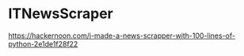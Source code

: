 # ITNewsScraper
https://hackernoon.com/i-made-a-news-scrapper-with-100-lines-of-python-2e1de1f28f22
